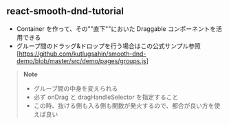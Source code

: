 ## react-smooth-dnd-tutorial

- Container を作って、その""直下""においた Draggable コンポーネントを活用できる
- グループ間のドラッグ&ドロップを行う場合はこの公式サンプル参照[https://github.com/kutlugsahin/smooth-dnd-demo/blob/master/src/demo/pages/groups.js]

> **Note**
>
> - グループ間の中身を変えられる
> - 必ず onDrag と dragHandleSelector を指定すること
> - この時、抜ける側も入る側も関数が発火するので、都合が良い方を使えば良い
